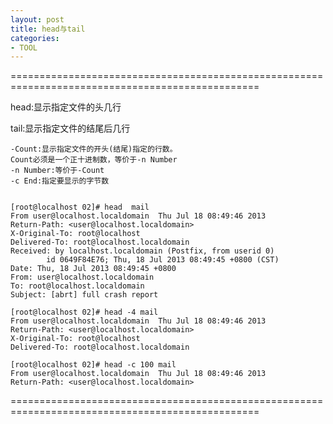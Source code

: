 ```yaml
---
layout: post
title: head与tail
categories:
- TOOL
---
```


=================================================================================================

head:显示指定文件的头几行

tail:显示指定文件的结尾后几行

	-Count:显示指定文件的开头(结尾)指定的行数。
	Count必须是一个正十进制数，等价于-n Number
	-n Number:等价于-Count
	-c End:指定要显示的字节数

    
    [root@localhost 02]# head  mail
    From user@localhost.localdomain  Thu Jul 18 08:49:46 2013
    Return-Path: <user@localhost.localdomain>
    X-Original-To: root@localhost
    Delivered-To: root@localhost.localdomain
    Received: by localhost.localdomain (Postfix, from userid 0)
            id 0649F84E76; Thu, 18 Jul 2013 08:49:45 +0800 (CST)
    Date: Thu, 18 Jul 2013 08:49:45 +0800
    From: user@localhost.localdomain
    To: root@localhost.localdomain
    Subject: [abrt] full crash report
    
    [root@localhost 02]# head -4 mail
    From user@localhost.localdomain  Thu Jul 18 08:49:46 2013
    Return-Path: <user@localhost.localdomain>
    X-Original-To: root@localhost
    Delivered-To: root@localhost.localdomain
    
    [root@localhost 02]# head -c 100 mail
    From user@localhost.localdomain  Thu Jul 18 08:49:46 2013
    Return-Path: <user@localhost.localdomain>


=================================================================================================
